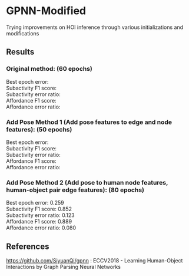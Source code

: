 # GPNN-Modified
Trying improvements on HOI inference through various initializations and modifications


## Results

### Original method: (60 epochs)
Best epoch error: <br />
Subactivity F1 score: <br />
Subactivity error ratio: <br />
Affordance F1 score: <br />
Affordance error ratio: <br />

### Add Pose Method 1 (Add pose features to edge and node features): (50 epochs)
Best epoch error: <br />
Subactivity F1 score: <br />
Subactivity error ratio: <br />
Affordance F1 score: <br />
Affordance error ratio: <br />

### Add Pose Method 2 (Add pose to human node features, human-object pair edge features): (80 epochs)
Best epoch error: 0.259 <br />
Subactivity F1 score: 0.852 <br />
Subactivity error ratio: 0.123 <br />
Affordance F1 score: 0.889 <br />
Affordance error ratio: 0.080 <br />

## References
https://github.com/SiyuanQi/gpnn : ECCV2018 - Learning Human-Object Interactions by Graph Parsing Neural Networks
